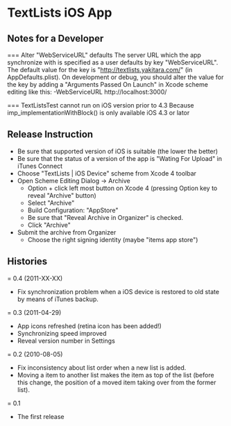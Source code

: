 TextLists iOS App
=================


Notes for a Developer
---------------------
=== Alter "WebServiceURL" defaults
The server URL which the app synchronize with is specified as a user defaults by key "WebServiceURL".
The default value for the key is "http://textlists.yakitara.com/" (in AppDefaults.plist).
On development or debug, you should alter the value for the key by adding a 
"Arguments Passed On Launch" in Xcode scheme editing like this:
    -WebServiceURL http://localhost:3000/

=== TextListsTest cannot run on iOS version prior to 4.3
Because imp_implementationWithBlock() is only available iOS 4.3 or lator



Release Instruction
-------------------
- Be sure that supported version of iOS is suitable (the lower the better)
- Be sure that the status of a version of the app is "Wating For Upload" in iTunes Connect
- Choose "TextLists | iOS Device" scheme from Xcode 4 toolbar
- Open Scheme Editing Dialog -> Archive
  - Option + click left most button on Xcode 4 (pressing Option key to reveal "Archive" button)
  - Select "Archive"
  - Build Configuration: "AppStore"
  - Be sure that "Reveal Archive in Organizer" is checked.
  - Click "Archive"
- Submit the archive from Organizer
  - Choose the right signing identity (maybe "items app store")






Histories
---------
= 0.4 (2011-XX-XX)
* Fix synchronization problem when a iOS device is restored to old state by means of iTunes backup.

= 0.3 (2011-04-29)
* App icons refreshed (retina icon has been added!)
* Synchronizing speed improved
* Reveal version number in Settings

= 0.2 (2010-08-05)
* Fix inconsistency about list order when a new list is added.
* Moving a item to another list makes the item as top of the list (before this change, the position of a moved item taking over from the former list).

= 0.1 
* The first release
